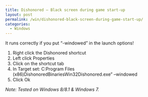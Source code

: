 ```yaml
---
title: Dishonored – Black screen during game start-up
layout: post
permalink: /win/dishonored-black-screen-during-game-start-up/
categories:
  - Windows
---
```

It runs correctly if you put &#8220;-windowed&#8221; in the launch options! 

  1. Right click the Dishonored shortcut 
  2. Left click Properties 
  3. Click on the shortcut tab 
  4. In Target set: C:Program Files (x86)DishonoredBinariesWin32Dishonored.exe&#8221; –windowed 
  5. Click Ok 

_Note: Tested on Windows 8/8.1 & Windows 7._
